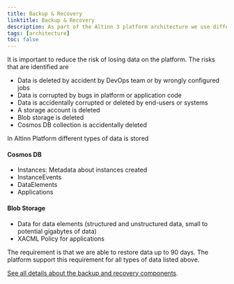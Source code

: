 ```yaml
---
title: Backup & Recovery
linktitle: Backup & Recovery
description: As part of the Altinn 3 platform architecture we use different tools to have the capability to backup & restore data
tags: [architecture]
toc: false
---
```


It is important to reduce the risk of losing data on the platform. The risks that are identified are

- Data is deleted by accident by DevOps team or by wrongly configured jobs
- Data is corrupted by bugs in platform or application code
- Data is accidentally corrupted or deleted by end-users or systems
- A storage account is deleted
- Blob storage is deleted
- Cosmos DB collection is accidentally deleted

In Altinn Platform different types of data is stored

#### Cosmos DB

- Instances: Metadata about instances created
- InstanceEvents
- DataElements
- Applications

#### Blob Storage

- Data for data elements (structured and unstructured data, small to potential gigabytes of data)
- XACML Policy for applications

The requirement is that we are able to restore data up to 90 days.
The platform support this requirement for all types of data listed above.

[See all details about the backup and recovery components](/en/technology/architecture/capabilities/devops/platformoperations/backupandrecovery/).
